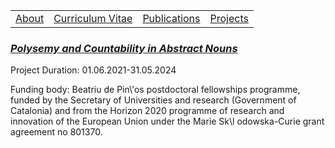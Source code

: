 
<table>
  <tbody>
    <tr>
      <td><a href="index">About</a></td>
      <td><a href="cv">Curriculum Vitae</a></td>
      <td><a href="papers">Publications</a></td>
      <td><a href="projects">Projects</a></td>
    </tr>
    </tbody>
</table>


<h3><a href="https://sites.google.com/view/pcan-project"><i>Polysemy and Countability in Abstract Nouns</i></a></h3>

<p>Project Duration: 01.06.2021-31.05.2024</p>

<p>Funding body: Beatriu de Pin\'os postdoctoral fellowships programme, funded by the Secretary of 
  Universities and research (Government of Catalonia) and from the Horizon 2020 programme of research and 
  innovation of the European Union  under the Marie Sk\l odowska-Curie grant agreement no 801370.</p>
